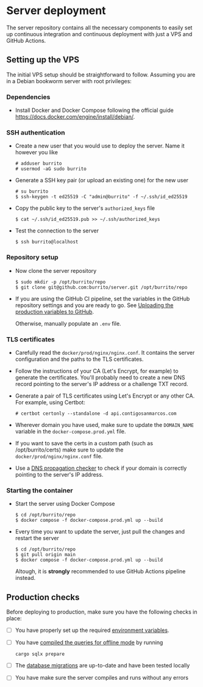 <!-- markdownlint-disable MD033 MD045 -->

# Server deployment

The server repository contains all the necessary components to easily set up
continuous integration and continuous deployment with just a VPS and GitHub
Actions.

## Setting up the VPS

The initial VPS setup should be straightforward to follow.
Assuming you are in a Debian bookworm server with root privileges:

### Dependencies

- Install Docker and Docker Compose following the official guide <https://docs.docker.com/engine/install/debian/>.

### SSH authentication

- Create a new user that you would use to deploy the server. Name it however you like

  ```console
  # adduser burrito
  # usermod -aG sudo burrito
  ```

- Generate a SSH key pair (or upload an existing one) for the new user

  ```console
  # su burrito
  $ ssh-keygen -t ed25519 -C "admin@burrito" -f ~/.ssh/id_ed25519
  ```

- Copy the public key to the server's `authorized_keys` file

  ```console
  $ cat ~/.ssh/id_ed25519.pub >> ~/.ssh/authorized_keys
  ```

- Test the connection to the server

  ```console
  $ ssh burrito@localhost
  ```

### Repository setup

- Now clone the server repository

  ```console
  $ sudo mkdir -p /opt/burrito/repo
  $ git clone git@github.com:burrito/server.git /opt/burrito/repo
  ```

- If you are using the GitHub CI pipeline, set the variables in the GitHub
  repository settings and you are ready to go. See
  [Uploading the production variables to GitHub](./env_vars.md#uploading-the-production-variables-to-github).

  Otherwise, manually populate an `.env` file.

### TLS certificates

- Carefully read the `docker/prod/nginx/nginx.conf`. It contains the server
  configuration and the paths to the TLS certificates.

- Follow the instructions of your CA (Let's Encrypt, for example) to generate
  the certificates. You'll probably need to create a new DNS record pointing to
  the server's IP address or a challenge TXT record.

- Generate a pair of TLS certificates using Let's Encrypt or any other CA.
  For example, using Certbot:

  ```console
  # certbot certonly --standalone -d api.contigosanmarcos.com
  ```

- Wherever domain you have used, make sure to update the `DOMAIN_NAME`
  variable in the `docker-compose.prod.yml` file.

- If you want to save the certs in a custom path (such as /opt/burrito/certs)
  make sure to update the `docker/prod/nginx/nginx.conf` file.

- Use a [DNS propagation checker](https://www.whatsmydns.net/) to check if
  your domain is correctly pointing to the server's IP address.

### Starting the container

- Start the server using Docker Compose

  ```console
  $ cd /opt/burrito/repo
  $ docker compose -f docker-compose.prod.yml up --build
  ```

- Every time you want to update the server, just pull the changes and restart
  the server

  ```console
  $ cd /opt/burrito/repo
  $ git pull origin main
  $ docker compose -f docker-compose.prod.yml up --build
  ```

  Altough, it is **strongly** recommended to use GitHub Actions pipeline instead.

## Production checks

Before deploying to production, make sure you have the following checks in place:

- [ ] You have properly set up the required [environment variables](./env_vars.md).
- [ ] You have [compiled the queries for offline mode](./database_management.md#compiling-the-queries-for-offline-mode) by running

  ```console
  cargo sqlx prepare
  ```

- [ ] The [database migrations](./database_management.md#creating-database-migrations)
  are up-to-date and have been tested locally
- [ ] You have make sure the server compiles and runs without any errors
